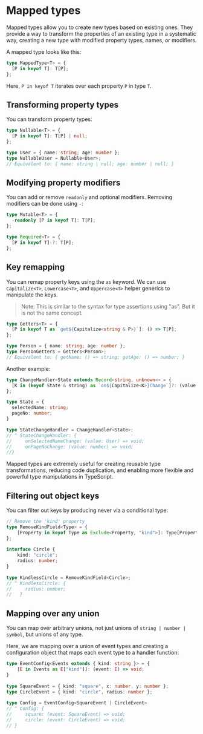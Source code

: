 # Mapped types

Mapped types allow you to create new types based on existing ones. They provide a way to transform the properties of an existing type in a systematic way, creating a new type with modified property types, names, or modifiers.

A mapped type looks like this:

```ts
type MappedType<T> = {
  [P in keyof T]: T[P];
};
```

Here, `P in keyof T` iterates over each property `P` in type `T`.

## Transforming property types

You can transform property types:

```ts
type Nullable<T> = {
  [P in keyof T]: T[P] | null;
};

type User = { name: string; age: number };
type NullableUser = Nullable<User>;
// Equivalent to: { name: string | null; age: number | null; }
```

## Modifying property modifiers

You can add or remove `readonly` and optional modifiers. Removing modifiers can be done using `-`:

```ts
type Mutable<T> = {
  -readonly [P in keyof T]: T[P];
};

type Required<T> = {
  [P in keyof T]-?: T[P];
};
```

## Key remapping

You can remap property keys using the `as` keyword. We can use `Capitalize<T>`, `Lowercase<T>`, and `Uppercase<T>` helper generics to manipulate the keys.

> Note: This is similar to the syntax for type assertions using "as". But it is not the same concept.

```ts
type Getters<T> = {
  [P in keyof T as `get${Capitalize<string & P>}`]: () => T[P];
};

type Person = { name: string; age: number };
type PersonGetters = Getters<Person>;
// Equivalent to: { getName: () => string; getAge: () => number; }
```

Another example:

```ts
type ChangeHandler<State extends Record<string, unknown>> = {
  [K in (keyof State & string) as `on${Capitalize<K>}Change`]?: (value: State[K]) => void;
};

type State = {
  selectedName: string;
  pageNo: number;
}

type StateChangeHandler = ChangeHandler<State>;
// ^ StateChangeHandler: {
//     onSelectedNameChange: (value: User) => void;
//     onPageNoChange: (value: number) => void;
//}
```

Mapped types are extremely useful for creating reusable type transformations, reducing code duplication, and enabling more flexible and powerful type manipulations in TypeScript.

## Filtering out object keys

You can filter out keys by producing never via a conditional type:

```ts
// Remove the 'kind' property
type RemoveKindField<Type> = {
    [Property in keyof Type as Exclude<Property, "kind">]: Type[Property]
};
 
interface Circle {
    kind: "circle";
    radius: number;
}
 
type KindlessCircle = RemoveKindField<Circle>;
// ^ KindlessCircle: {
//     radius: number;
//   }
```

## Mapping over any union

You can map over arbitrary unions, not just unions of `string | number | symbol`, but unions of any type.

Here, we are mapping over a union of event types and creating a configuration object that maps each event type to a handler function:

```ts
type EventConfig<Events extends { kind: string }> = {
    [E in Events as E["kind"]]: (event: E) => void;
}
 
type SquareEvent = { kind: "square", x: number, y: number };
type CircleEvent = { kind: "circle", radius: number };
 
type Config = EventConfig<SquareEvent | CircleEvent>
// ^ Config: {
//     square: (event: SquareEvent) => void;
//     circle: (event: CircleEvent) => void;
// }
```
